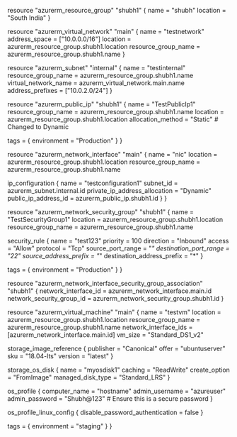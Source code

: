 resource "azurerm_resource_group" "shubh1" {
  name     = "shubh"
  location = "South India"
}

resource "azurerm_virtual_network" "main" {
  name                = "testnetwork"
  address_space       = ["10.0.0.0/16"]
  location            = azurerm_resource_group.shubh1.location
  resource_group_name = azurerm_resource_group.shubh1.name
}

resource "azurerm_subnet" "internal" {
  name                 = "testinternal"
  resource_group_name  = azurerm_resource_group.shubh1.name
  virtual_network_name = azurerm_virtual_network.main.name
  address_prefixes     = ["10.0.2.0/24"]
}

resource "azurerm_public_ip" "shubh1" {
  name                = "TestPublicIp1"
  resource_group_name = azurerm_resource_group.shubh1.name
  location            = azurerm_resource_group.shubh1.location
  allocation_method   = "Static"  # Changed to Dynamic

  tags = {
    environment = "Production"
  }
}

resource "azurerm_network_interface" "main" {
  name                = "nic"
  location            = azurerm_resource_group.shubh1.location
  resource_group_name = azurerm_resource_group.shubh1.name

  ip_configuration {
    name                          = "testconfiguration1"
    subnet_id                     = azurerm_subnet.internal.id
    private_ip_address_allocation = "Dynamic"
    public_ip_address_id          = azurerm_public_ip.shubh1.id
  }
}

resource "azurerm_network_security_group" "shubh1" {
  name                = "TestSecurityGroup1"
  location            = azurerm_resource_group.shubh1.location
  resource_group_name = azurerm_resource_group.shubh1.name

  security_rule {
    name                       = "test123"
    priority                   = 100
    direction                  = "Inbound"
    access                     = "Allow"
    protocol                   = "Tcp"
    source_port_range          = "*"
    destination_port_range     = "22"
    source_address_prefix      = "*"
    destination_address_prefix = "*"
  }

  tags = {
    environment = "Production"
  }
}

resource "azurerm_network_interface_security_group_association" "shubh1" {
  network_interface_id      = azurerm_network_interface.main.id
  network_security_group_id = azurerm_network_security_group.shubh1.id
}

resource "azurerm_virtual_machine" "main" {
  name                  = "testvm"
  location              = azurerm_resource_group.shubh1.location
  resource_group_name   = azurerm_resource_group.shubh1.name
  network_interface_ids = [azurerm_network_interface.main.id]
  vm_size               = "Standard_DS1_v2"

  storage_image_reference {
    publisher = "Canonical"
    offer     = "ubuntuserver"
    sku       = "18.04-lts"
    version   = "latest"
  }

  storage_os_disk {
    name              = "myosdisk1"
    caching           = "ReadWrite"
    create_option     = "FromImage"
    managed_disk_type = "Standard_LRS"
  }

  os_profile {
    computer_name  = "hostname"
    admin_username = "azureuser"
    admin_password = "Shubh@123"  # Ensure this is a secure password
  }

  os_profile_linux_config {
    disable_password_authentication = false
  }

  tags = {
    environment = "staging"
  }
}
